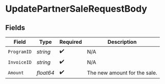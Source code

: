 # UpdatePartnerSaleRequestBody


## Fields

| Field                        | Type                         | Required                     | Description                  |
| ---------------------------- | ---------------------------- | ---------------------------- | ---------------------------- |
| `ProgramID`                  | *string*                     | :heavy_check_mark:           | N/A                          |
| `InvoiceID`                  | *string*                     | :heavy_check_mark:           | N/A                          |
| `Amount`                     | *float64*                    | :heavy_check_mark:           | The new amount for the sale. |